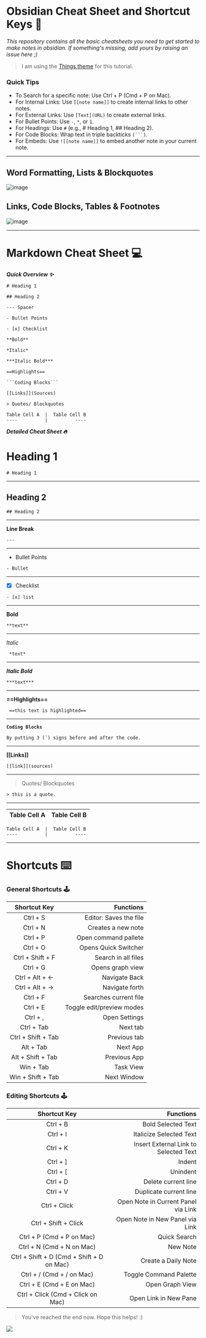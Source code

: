 # Obsidian Cheat Sheet and Shortcut Keys 🔮
*This repository contains all the basic cheatsheets you need to get started to make notes in obsidian. If something's missing, add yours by raising an issue here ;)*

> I am using the [Things theme](https://github.com/colineckert/obsidian-things) for this tutorial.
### Quick Tips
- To Search for a specific note: Use Ctrl + P (Cmd + P on Mac).
- For Internal Links: Use `[[note name]]` to create internal links to other notes.
- For External Links: Use `[Text](URL)` to create external links.
- For Bullet Points: Use `-`, `*`, or `1`.
- For Headings: Use `#` (e.g., # Heading 1, ## Heading 2).
- For Code Blocks: Wrap text in triple backticks `(```)`.
- For Embeds: Use `![[note name]]` to embed another note in your current note.

---

## Word Formatting, Lists & Blockquotes
![image](https://github.com/user-attachments/assets/3127cf70-2e9b-4e51-b004-c31c7d59b007)

## Links, Code Blocks, Tables & Footnotes
![image](https://github.com/user-attachments/assets/9e8d23cb-465e-4e96-9df3-ed3aa9a64174)

---
# Markdown Cheat Sheet 💻
<em><strong>Quick Overview ✨</em></strong> 
  
  ``` 
# Heading 1

## Heading 2

--- Spacer  

- Bullet Points

- [x] Checklist

**Bold**

*Italic*

***Italic Bold***

==Highlights==

```Coding Blocks```

[[Links]](Sources)

> Quotes/ Blockquotes

Table Cell A  |  Table Cell B
----          |          ----

```
<em><strong>Detailed Cheat Sheet 🔥</em></strong>

 # Heading 1
 
```# Heading 1 ```

---

## Heading 2

```## Heading 2 ```

---

**Line Break**

``` ---  ```

---

- Bullet Points

``` - Bullet  ```

---

- [X] Checklist

``` - [x] list  ```

---

**Bold**

``` **text**  ```

---

*Italic*

```  *text* ```

---

***Italic Bold***

``` ***text***  ```

---

**==Highlights==**

``` ==this text is highlighted==```

---

**```Coding Blocks```**

``` By putting 3 (`) signs before and after the code.  ```

---

**[[Links]]**

``` [[link]](sources)  ```

---

> Quotes/ Blockquotes

``` > this is a quote.  ```

---

Table Cell A  |  Table Cell B
----          |          ----


```
Table Cell A  |  Table Cell B
----          |          ----
```
 

---
# Shortcuts ⌨️

### General Shortcuts 🕹️
Shortcut Key		|		Functions
:-----------------:|-----------------:
Ctrl + S|Editor: Saves the file
Ctrl + N| Creates a new note
Ctrl + P| Open command pallete
Ctrl + O | Opens Quick Switcher
Ctrl + Shift + F  | Search in all files
Ctrl + G   | Opens graph view
Ctrl +  Alt + ← | Navigate Back
Ctrl +  Alt + → | Navigate forth
Ctrl + F | Searches current file
Ctrl + E | Toggle edit/preview modes
Ctrl + , | Open Settings
Ctrl + Tab | Next tab
Ctrl + Shift + Tab | Previous tab
Alt + Tab | Next App
Alt + Shift + Tab | Previous App
Win + Tab | Task View
Win + Shift + Tab |  Next Window



### Editing Shortcuts 🕹️
Shortcut Key		|		Functions
:-----------------:|-----------------:
Ctrl + B | Bold Selected Text
Ctrl + I | Italicize Selected Text
Ctrl + K | Insert External Link to Selected Text
Ctrl + ] | Indent
Ctrl + [ | Unindent
Ctrl + D |Delete current line
Ctrl + V  | Duplicate current line
Ctrl + Click | Open Note in Current Panel via Link	
Ctrl + Shift + Click | Open Note in New Panel via Link	
Ctrl + P (Cmd + P on Mac) | Quick Search
Ctrl + N (Cmd + N on Mac) | New Note
Ctrl + Shift + D (Cmd + Shift + D on Mac) | Create a Daily Note
Ctrl + / (Cmd + / on Mac) | Toggle Command Palette
Ctrl + E (Cmd + E on Mac) | Open Graph View
Ctrl + Click (Cmd + Click on Mac) | Open Link in New Pane




> You've reached the end now. Hope this helps! :)

<a href="https://ko-fi.com/eyeshreya" target="_blank"><img src="https://camo.githubusercontent.com/c3f856bacd5b09669157ed4774f80fb9d8622dd45ce8fdf2990d3552db99bd27/68747470733a2f2f7777772e6275796d6561636f666665652e636f6d2f6173736574732f696d672f637573746f6d5f696d616765732f6f72616e67655f696d672e706e67"></a>
